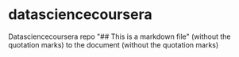 # datasciencecoursera
Datasciencecoursera repo
"## This is a markdown file" (without the quotation marks) to the document (without the quotation marks) 
